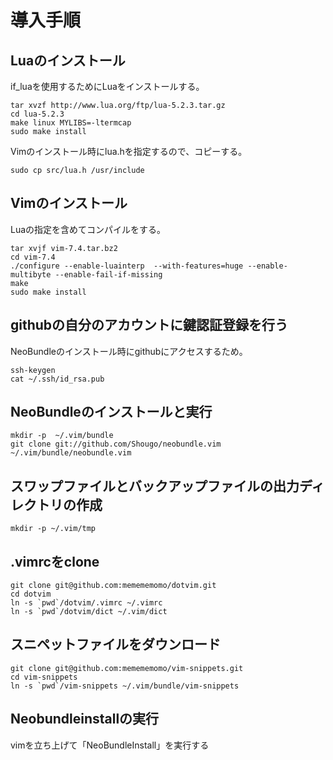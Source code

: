 # 導入手順

## Luaのインストール

if_luaを使用するためにLuaをインストールする。

    tar xvzf http://www.lua.org/ftp/lua-5.2.3.tar.gz
    cd lua-5.2.3
    make linux MYLIBS=-ltermcap
    sudo make install

Vimのインストール時にlua.hを指定するので、コピーする。

    sudo cp src/lua.h /usr/include

## Vimのインストール

Luaの指定を含めてコンパイルをする。

    tar xvjf vim-7.4.tar.bz2
    cd vim-7.4
    ./configure --enable-luainterp  --with-features=huge --enable-multibyte --enable-fail-if-missing
    make
    sudo make install

## githubの自分のアカウントに鍵認証登録を行う

NeoBundleのインストール時にgithubにアクセスするため。

    ssh-keygen
    cat ~/.ssh/id_rsa.pub

## NeoBundleのインストールと実行

    mkdir -p  ~/.vim/bundle
    git clone git://github.com/Shougo/neobundle.vim ~/.vim/bundle/neobundle.vim

## スワップファイルとバックアップファイルの出力ディレクトリの作成

    mkdir -p ~/.vim/tmp


## .vimrcをclone

    git clone git@github.com:memememomo/dotvim.git
    cd dotvim
    ln -s `pwd`/dotvim/.vimrc ~/.vimrc
    ln -s `pwd`/dotvim/dict ~/.vim/dict


## スニペットファイルをダウンロード

    git clone git@github.com:memememomo/vim-snippets.git
    cd vim-snippets
    ln -s `pwd`/vim-snippets ~/.vim/bundle/vim-snippets

## Neobundleinstallの実行

vimを立ち上げて「NeoBundleInstall」を実行する
